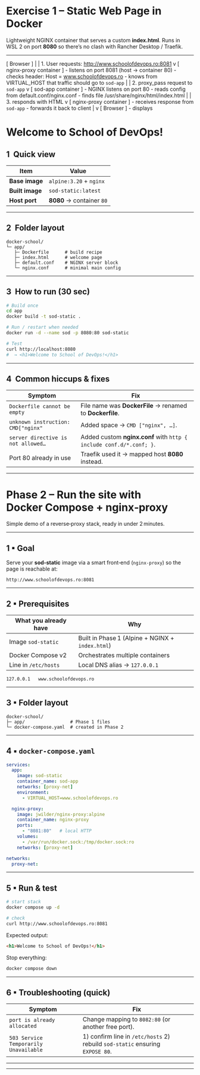 # Exercise 1 – Static Web Page in Docker

Lightweight NGINX container that serves a custom **index.html**. Runs in WSL 2 on port **8080** so there’s no clash with Rancher Desktop / Traefik.

---

[ Browser ]
    |
    | 1. User requests: http://www.schoolofdevops.ro:8081
    v
[ nginx-proxy container ]
    - listens on port 8081 (host → container 80)
    - checks header: Host = www.schoolofdevops.ro
    - knows from VIRTUAL_HOST that traffic should go to `sod-app`
    |
    | 2. proxy_pass request to `sod-app`
    v
[ sod-app container ]
    - NGINX listens on port 80
    - reads config from default.conf/nginx.conf
    - finds file /usr/share/nginx/html/index.html
    |
    | 3. responds with HTML
    v
[ nginx-proxy container ]
    - receives response from `sod-app`
    - forwards it back to client
    |
    v
[ Browser ]
    - displays <h1>Welcome to School of DevOps!</h1>


## 1  Quick view

| Item            | Value                     |
| --------------- | ------------------------- |
| **Base image**  | `alpine:3.20` + `nginx`   |
| **Built image** | `sod-static:latest`       |
| **Host port**   | **8080** → container `80` |

---

## 2  Folder layout

```
docker-school/
└─ app/
   ├─ Dockerfile      # build recipe
   ├─ index.html      # welcome page
   ├─ default.conf    # NGINX server block
   └─ nginx.conf      # minimal main config
```

---

## 3  How to run (30 sec)

```bash
# Build once
cd app
docker build -t sod-static .

# Run / restart when needed
docker run -d --name sod -p 8080:80 sod-static

# Test
curl http://localhost:8080
#  → <h1>Welcome to School of DevOps!</h1>
```

---

## 4  Common hiccups & fixes

| Symptom                            | Fix                                                                 |
| ---------------------------------- | ------------------------------------------------------------------- |
| `Dockerfile cannot be empty`       | File name was **DockerFile** → renamed to **Dockerfile**.           |
| `unknown instruction: CMD["nginx"` | Added space → `CMD ["nginx", …]`.                                   |
| `server directive is not allowed…` | Added custom **nginx.conf** with `http { include conf.d/*.conf; }`. |
| Port 80 already in use             | Traefik used it → mapped host **8080** instead.                     |

---

# Phase 2 – Run the site with **Docker Compose** + **nginx‑proxy**

Simple demo of a reverse‑proxy stack, ready in under 2 minutes.

---

## 1 ▪ Goal

Serve your **sod‑static** image via a smart front‑end (`nginx‑proxy`) so the page is reachable at:

```
http://www.schoolofdevops.ro:8081
```

---

## 2 ▪ Prerequisites

| What you already have | Why                                              |
| --------------------- | ------------------------------------------------ |
| Image `sod-static`    | Built in Phase 1 (Alpine + NGINX + `index.html`) |
| Docker Compose v2     | Orchestrates multiple containers                 |
| Line in `/etc/hosts`  | Local DNS alias → `127.0.0.1`                    |

```text
127.0.0.1   www.schoolofdevops.ro
```

---

## 3 ▪ Folder layout

```
docker-school/
├─ app/                 # Phase 1 files
└─ docker-compose.yaml  # created in Phase 2
```

---

## 4 ▪ `docker-compose.yaml`

```yaml
services:
  app:
    image: sod-static
    container_name: sod-app
    networks: [proxy-net]
    environment:
      - VIRTUAL_HOST=www.schoolofdevops.ro

  nginx-proxy:
    image: jwilder/nginx-proxy:alpine
    container_name: nginx-proxy
    ports:
      - "8081:80"   # local HTTP
    volumes:
      - /var/run/docker.sock:/tmp/docker.sock:ro
    networks: [proxy-net]

networks:
  proxy-net:
```

---

## 5 ▪ Run & test

```bash
# start stack
docker compose up -d

# check
curl http://www.schoolofdevops.ro:8081
```

Expected output:

```html
<h1>Welcome to School of DevOps!</h1>
```

Stop everything:

```bash
docker compose down
```

---

## 6 ▪ Troubleshooting (quick)

| Symptom                               | Fix                                                                            |
| ------------------------------------- | ------------------------------------------------------------------------------ |
| `port is already allocated`           | Change mapping to `8082:80` (or another free port).                            |
| `503 Service Temporarily Unavailable` | 1) confirm line in `/etc/hosts`  2) rebuild `sod-static` ensuring `EXPOSE 80`. |

---


---
